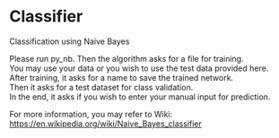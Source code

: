 # Classifier
Classification using Naive Bayes

Please run py_nb. Then the algorithm asks for a file for training.  
You may use your data or you wish to use the test data provided here.     
After training, it asks for a name to save the trained network.      
Then it asks for a test dataset for class validation.     
In the end, it asks if you wish to enter your manual input for prediction.    


For more information, you may refer to Wiki: https://en.wikipedia.org/wiki/Naive_Bayes_classifier
